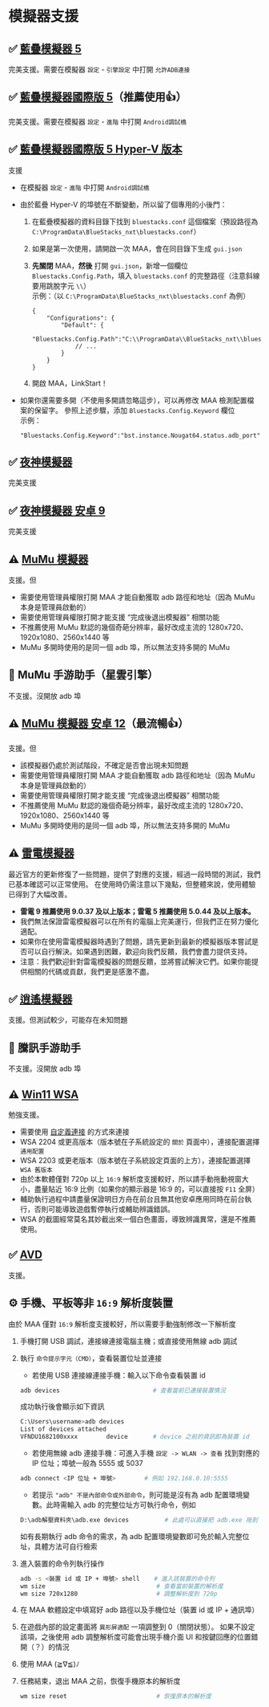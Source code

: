 # 模擬器支援

## ✅ [藍疊模擬器 5](https://www.bluestacks.cn/)

完美支援。需要在模擬器 `設定` - `引擎設定` 中打開 `允許ADB連接`

## ✅ [藍疊模擬器國際版 5](https://www.bluestacks.com/tw/index.html)（推薦使用👍）

完美支援。需要在模擬器 `設定` - `進階` 中打開 `Android調試橋`

## ✅ [藍疊模擬器國際版 5 Hyper-V 版本](https://support.bluestacks.com/hc/zh-tw/articles/4415238471053-BlueStacks-5-%E6%94%AF%E6%8F%B4-Hyper-V-%E7%9A%84-Windows-10-%E5%92%8C-11-%E4%B8%8A%E7%9A%84%E9%9B%BB%E8%85%A6%E8%A6%8F%E6%A0%BC%E9%9C%80%E6%B1%82)

支援

- 在模擬器 `設定` - `進階` 中打開 `Android調試橋`
- 由於藍疊 Hyper-V 的埠號在不斷變動，所以留了個專用的小後門：

    1. 在藍疊模擬器的資料目錄下找到 `bluestacks.conf` 這個檔案（預設路徑為 `C:\ProgramData\BlueStacks_nxt\bluestacks.conf`）
    2. 如果是第一次使用，請開啟一次 MAA，會在同目錄下生成 `gui.json`
    3. **先關閉** MAA，**然後** 打開 `gui.json`，新增一個欄位 `Bluestacks.Config.Path`，填入 `bluestacks.conf` 的完整路徑（注意斜線要用跳脫字元 `\\`）<br>
  示例：（以 `C:\ProgramData\BlueStacks_nxt\bluestacks.conf` 為例）

        ```jsonc
        {
            "Configurations": {
                "Default": {
                    "Bluestacks.Config.Path":"C:\\ProgramData\\BlueStacks_nxt\\bluestacks.conf",
                    // ...
                }
            }
        }
        ```

    4. 開啟 MAA，LinkStart！

- 如果你還需要多開（不使用多開請忽略這步），可以再修改 MAA 檢測配置檔案的保留字。
    參照上述步驟，添加 `Bluestacks.Config.Keyword` 欄位<br>
    示例：

    ```jsonc
    "Bluestacks.Config.Keyword":"bst.instance.Nougat64.status.adb_port",
    ```

## ✅ [夜神模擬器](https://www.yeshen.com/)

完美支援

## ✅ [夜神模擬器 安卓 9](https://www.yeshen.com/)

完美支援

## ⚠️ [MuMu 模擬器](https://mumu.163.com/)

支援。但

- 需要使用管理員權限打開 MAA 才能自動獲取 adb 路徑和地址（因為 MuMu 本身是管理員啟動的）
- 需要使用管理員權限打開才能支援 “完成後退出模擬器” 相關功能
- 不推薦使用 MuMu 默認的幾個奇葩分辨率，最好改成主流的 1280x720、1920x1080、2560x1440 等
- MuMu 多開時使用的是同一個 adb 埠，所以無法支持多開的 MuMu

## 🚫 MuMu 手游助手（星雲引擎）

不支援。沒開放 adb 埠

## ⚠️ [MuMu 模擬器 安卓 12](https://mumu.163.com/)（最流暢👍）

支援。但

- 該模擬器仍處於測試階段，不確定是否會出現未知問題
- 需要使用管理員權限打開 MAA 才能自動獲取 adb 路徑和地址（因為 MuMu 本身是管理員啟動的）
- 需要使用管理員權限打開才能支援 “完成後退出模擬器” 相關功能
- 不推薦使用 MuMu 默認的幾個奇葩分辨率，最好改成主流的 1280x720、1920x1080、2560x1440 等
- MuMu 多開時使用的是同一個 adb 埠，所以無法支持多開的 MuMu

## ⚠️ [雷電模擬器](https://www.ldmnq.com/)

最近官方的更新修復了一些問題，提供了對應的支援，經過一段時間的測試，我們已基本確認可以正常使用。
在使用時仍需注意以下幾點，但整體來說，使用體驗已得到了大幅改善。

- **雷電 9 推薦使用 9.0.37 及以上版本；雷電 5 推薦使用 5.0.44 及以上版本。**
- 我們無法保證雷電模擬器可以在所有的電腦上完美運行，但我們正在努力優化適配。
- 如果你在使用雷電模擬器時遇到了問題，請先更新到最新的模擬器版本嘗試是否可以自行解決。如果遇到困難，歡迎向我們反饋，我們會盡力提供支持。
- 注意：我們歡迎針對雷電模擬器的問題反饋，並將嘗試解決它們。如果你能提供相關的代碼或貢獻，我們更是感激不盡。

## ✅ [逍遙模擬器](https://www.xyaz.cn/)

支援。但測試較少，可能存在未知問題

## 🚫 騰訊手游助手

不支援。沒開放 adb 埠

## ⚠️ [Win11 WSA](https://docs.microsoft.com/zh-cn/windows/android/wsa/)

勉強支援。

- 需要使用 [自定義連接](#%EF%B8%8F-自定義連接) 的方式來連接
- WSA 2204 或更高版本（版本號在子系統設定的 `關於` 頁面中），連接配置選擇 `通用配置`
- WSA 2203 或更老版本（版本號在子系統設定頁面的上方），連接配置選擇 `WSA 舊版本`
- 由於本軟體僅對 720p 以上 `16:9` 解析度支援較好，所以請手動拖動視窗大小，盡量貼近 16:9 比例（如果你的顯示器是 16:9 的，可以直接按 `F11` 全屏）
- 輔助執行過程中請盡量保證明日方舟在前台且無其他安卓應用同時在前台執行，否則可能導致遊戲暫停執行或輔助辨識錯誤。
- WSA 的截圖經常莫名其妙截出來一個白色畫面，導致辨識異常，還是不推薦使用。

## ✅ [AVD](https://developer.android.com/studio/run/managing-avds)

支援。

## ⚙️ 手機、平板等非 `16:9` 解析度裝置

由於 MAA 僅對 `16:9` 解析度支援較好，所以需要手動強制修改一下解析度

1. 手機打開 USB 調試，連接線連接電腦主機；或直接使用無線 adb 調試
2. 執行 `命令提示字元（CMD）`，查看裝置位址並連接

    - 若使用 USB 連接線連接手機：輸入以下命令查看裝置 id

    ```bash
    adb devices                          # 查看當前已連接裝置情況
    ```

    成功執行後會顯示如下資訊

    ```bash
    C:\Users\username>adb devices
    List of devices attached
    VFNDU1682100xxxx        device       # device 之前的資訊即為裝置 id
    ```

    - 若使用無線 adb 連接手機：可進入手機 `設定 -> WLAN -> 查看` 找到對應的 IP 位址；埠號一般為 5555 或 5037

    ```bash
    adb connect <IP 位址 + 埠號>        # 例如 192.168.0.10:5555
    ```

    - 若提示 `"adb" 不是內部命令或外部命令`，則可能是沒有為 adb 配置環境變數。此時需輸入 adb 的完整位址方可執行命令，例如

    ```bash
    D:\adb解壓資料夾\adb.exe devices          # 此處可以直接把 adb.exe 拖到 CMD 窗口裡，再輸入 [空格] devices
    ```

    如有長期執行 adb 命令的需求，為 adb 配置環境變數即可免於輸入完整位址，具體方法可自行檢索

3. 進入裝置的命令列執行操作

   ```bash
   adb -s <裝置 id 或 IP + 埠號> shell    # 進入該裝置的命令列
   wm size                               # 查看當前裝置的解析度
   wm size 720x1280                      # 調整解析度到 720p
   ```

4. 在 MAA 軟體設定中填寫好 adb 路徑以及手機位址（裝置 id 或 IP + 通訊埠）
5. 在遊戲內部的設定畫面將 `異形屏適配` 一項調整到 0（關閉狀態）。
    如果不設定該項，之後使用 adb 調整解析度可能會出現手機介面 UI 和按鍵回應的位置錯開（？）的情況
6. 使用 MAA  (≧∇≦)ﾉ
7. 任務結束，退出 MAA 之前，恢復手機原本的解析度

   ```bash
   wm size reset                         # 恢復原本的解析度
   ```
